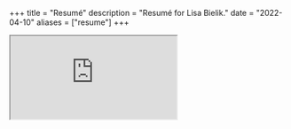 +++
title = "Resumé"
description = "Resumé for Lisa Bielik."
date = "2022-04-10"
aliases = ["resume"]
+++

<object
    data="https://github.com/conradborchers/borchers-cv/raw/master/borchers-cv.pdf"
    type="application/pdf">
    <iframe src="https://docs.google.com/viewer?url=https://github.com/conradborchers/borchers-cv/raw/master/borchers-cv.pdf&embedded=true"></iframe>
</object>